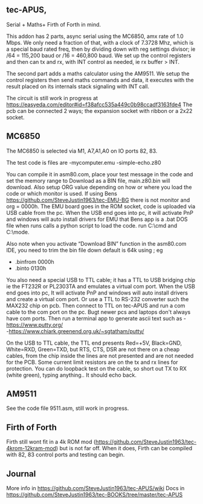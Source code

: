 
## tec-APUS, 

Serial + Maths+ Firth of Forth in mind. 

This addon has 2 parts, async serial using the MC6850, amx rate of 1.0 Mbps.
We only need a fraction of that, with a clock of 7.3728 Mhz, which is a special baud rated freq, then by dividing down with reg settings divisor; ie /64 = 115,200 baud or /16 =  460,800 baud. We set up the control registers and then can tx and rx, with INT control as needed, ie rx buffer > INT.

The second part adds a maths calculator using the AM9511. We setup the control registers then send maths commands and data, it executes with the result placed on its internals  stack signaling with INT call.

The circuit is still work in progress at   https://easyeda.com/editor#id=f38afcc535a449c0b98ccadf3163fde4
The pcb can be connected 2 ways; the expansion socket with ribbon or a 2x22 socket.

## MC6850
The MC6850 is selected via M1, A7,A1,A0  on IO ports 82, 83.

The test code is files are 
-mycomputer.emu
-simple-echo.z80

You can compile it in asm80.com, place your test message in the code and set the memory range to Download as a BIN file, main.z80.bin will download. Also setup ORG value depending on how or where you load the code or which monitor is used. If using Bens https://github.com/SteveJustin1963/tec-EMU-BG there is not monitor and org = 0000h. 
The EMU board goes in the ROM socket, code is uploaded via USB cable from the pc. When the USB end goes into pc, it will activate PnP and windows will auto install drivers for EMU that Bens app is a .bat DOS file when runs calls a python script to load the code. run C:\cmd and C:\mode.

Also note when you activate “Download BIN” function in the asm80.com IDE, you need to trim the bin file down default is 64k using ;
eg
- .binfrom 0000h 
- .binto 0130h

You also need a special USB to TTL cable; it has a TTL to USB bridging chip ie the FT232R or PL2303TA and emulates a virtual com port. When the USB end goes into pc, It will activate PnP and windows will auto install drivers and create a virtual com port. Or use a TTL to RS-232 converter such the MAX232 chip on pcb. Then connect to TTL on tec-APUS and run a com cable to the com port on the pc. Bugt newer pcs and laptops don't always have com ports.
Then run a terminal app to generate ascii text such as 
-https://www.putty.org/    
-https://www.chiark.greenend.org.uk/~sgtatham/putty/ 

On the USB to TTL cable, the TTL end presents Red=+5V, Black=GND, White=RXD, Green=TXD, but RTS, CTS, DSR are not there on a cheap cables, from the chip inside the lines are not presented and are not needed for the PCB. Some current limit resistors are on the tx and rx lines for protection. You can do loopback test on the cable, so short out TX to RX (white green), typing anything.. It should echo back.

## AM9511
See the code file 9511.asm, still work in progress.

## Firth of Forth
Firth still wont fit in a 4k ROM mod (https://github.com/SteveJustin1963/tec-4krom-12kram-mod) but is not far off. When it does, Firth can be compiled with 82, 83 control ports and testing can begin.

## Journal
More info in https://github.com/SteveJustin1963/tec-APUS/wiki
Docs in https://github.com/SteveJustin1963/tec-BOOKS/tree/master/tec-APUS




